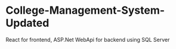 # College-Management-System-Updated
React for frontend, ASP.Net WebApi for backend using SQL Server
